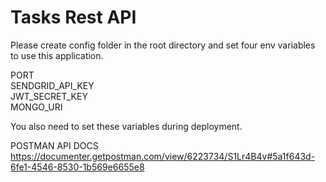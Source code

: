 # Tasks Rest API

Please create config folder in the root directory and set four env variables to use this application.

PORT<br />
SENDGRID_API_KEY<br />
JWT_SECRET_KEY<br />
MONGO_URI<br />

You also need to set these variables during deployment.

POSTMAN API DOCS<br />
https://documenter.getpostman.com/view/6223734/S1Lr4B4v#5a1f643d-6fe1-4546-8530-1b569e6655e8
